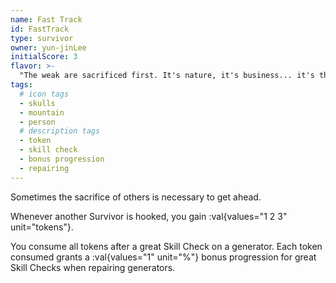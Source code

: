 ```yaml
---
name: Fast Track
id: FastTrack
type: survivor
owner: yun-jinLee
initialScore: 3
flavor: >-
  "The weak are sacrificed first. It's nature, it's business... it's the truth most refuse to face." - Yun-Jin
tags:
  # icon tags
  - skulls
  - mountain
  - person
  # description tags
  - token
  - skill check
  - bonus progression
  - repairing
---
```


Sometimes the sacrifice of others is necessary to get ahead.

Whenever another Survivor is hooked, you gain :val{values="1 2 3" unit="tokens"}.

You consume all tokens after a great Skill Check on a generator. Each token consumed grants a :val{values="1" unit="%"} bonus progression for great Skill Checks when repairing generators.
